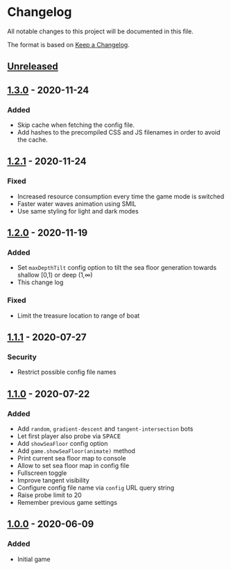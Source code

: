 # Changelog

All notable changes to this project will be documented in this file.

The format is based on [Keep a Changelog](https://keepachangelog.com/en/1.0.0/).

## [Unreleased]

## [1.3.0] - 2020-11-24

### Added

- Skip cache when fetching the config file.
- Add hashes to the precompiled CSS and JS filenames in order to avoid the cache.

## [1.2.1] - 2020-11-24

### Fixed

- Increased resource consumption every time the game mode is switched
- Faster water waves animation using SMIL
- Use same styling for light and dark modes

## [1.2.0] - 2020-11-19

### Added

- Set `maxDepthTilt` config option to tilt the sea floor generation towards shallow [0,1) or deep (1,∞) 
- This change log

### Fixed

- Limit the treasure location to range of boat

## [1.1.1] - 2020-07-27

### Security

- Restrict possible config file names

## [1.1.0] - 2020-07-22

### Added

- Add `random`, `gradient-descent` and `tangent-intersection` bots 
- Let first player also probe via <kbd>SPACE</kbd>
- Add `showSeaFloor` config option
- Add `game.showSeaFloor(animate)` method
- Print current sea floor map to console
- Allow to set sea floor map in config file
- Fullscreen toggle
- Improve tangent visibility
- Configure config file name via `config` URL query string
- Raise probe limit to 20
- Remember previous game settings

## [1.0.0] - 2020-06-09

### Added

- Initial game

[unreleased]: https://github.com/IMAGINARY/gradient-descent/compare/v1.3.0...HEAD
[1.3.0]: https://github.com/IMAGINARY/gradient-descent/compare/v1.3.0...v1.2.1
[1.2.1]: https://github.com/IMAGINARY/gradient-descent/compare/v1.2.1...v1.2.0
[1.2.0]: https://github.com/IMAGINARY/gradient-descent/compare/v1.2.0...v1.1.1
[1.1.1]: https://github.com/IMAGINARY/gradient-descent/compare/v1.1.1...v1.1.0
[1.1.0]: https://github.com/IMAGINARY/gradient-descent/compare/v1.1.0...v1.0.0
[1.0.0]: https://github.com/IMAGINARY/gradient-descent/tree/v1.0.0
